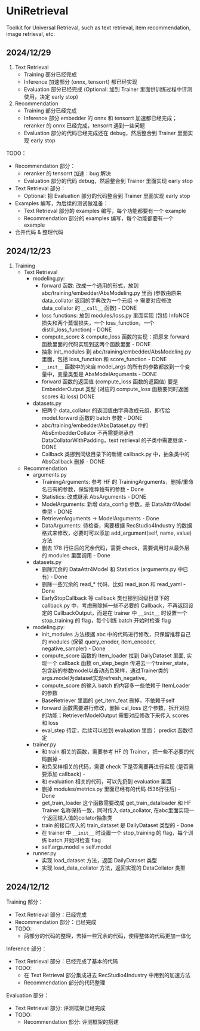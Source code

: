 # UniRetrieval
Toolkit for Universal Retrieval, such as text retrieval, item recommendation, image retrieval, etc.

## 2024/12/29

1. Text Retrieval
    - Training 部分已经完成
    - Inference 加速部分 (onnx, tensorrt) 都已经实现
    - Evaluation 部分已经完成 (Optional: 加到 Trainer 里面供训练过程中评测使用，决定 early stop)
2. Recommendation
    - Training 部分已经完成
    - Inference 部分 embedder 的 onnx 和 tensorrt 加速都已经完成；reranker 的 onnx 已经完成，tensorrt 遇到一些问题
    - Evaluation 部分的代码已经完成还在 debug，然后整合到 Trainer 里面实现 early stop

TODO：
- Recommendation 部分：
    - reranker 的 tensorrt 加速：bug 解决
    - Evaluation 部分的代码 debug，然后整合到 Trainer 里面实现 early stop
- Text Retrieval 部分：
    - Optional: 把 Evaluation 部分的代码整合到 Trainer 里面实现 early stop
- Examples 编写，为后续的测试做准备：
    - Text Retrieval 部分的 examples 编写，每个功能都要有一个 example
    - Recommendation 部分的 examples 编写，每个功能都要有一个 example
- 合并代码 & 整理代码

## 2024/12/23

1. Training
    - Text Retrieval
        - modeling.py:
            - forward 函数: 改成一个通用的形式，放到 abc/training/embedder/AbsModeling.py 里面 (参数由原来 data_collator 返回的字典改为一个元组 -> 需要对应修改 data_collator 的 `__call__` 函数) - DONE
            - loss functions: 放到 modules/loss.py 里面实现 (包括 InfoNCE 损失和两个蒸馏损失，一个 loss_function，一个 distill_loss_function) - DONE
            - compute_score & compute_loss 函数的实现：把原来 forward 函数里面的代码实现到这两个函数里面 - DONE
            - 抽象 init_modules 到 abc/training/embedder/AbsModeling.py 里面，包括 loss_function 和 score_function - DONE
            - `__init__` 函数中的来自 model_args 的所有的参数都放到一个变量中，变量类型是 AbsModelArguments - DONE
            - forward 函数的返回值 (compute_loss 函数的返回值) 要是 EmbedderOutput 类型 (对应的 compute_loss 函数要同时返回 scores 和 loss)  DONE
        - datasets.py
            - 把两个 data_collator 的返回值由字典改成元组，即传给 model.forward 函数的 batch 参数 - DONE
            - abc/training/embedder/AbsDataset.py 中的 AbsEmbedderCollator 不再需要继承自 DataCollatorWithPadding，text retrieval 的子类中需要继承 - DONE
            - Callback 类挪到同级目录下的新建 callback.py 中，抽象类中的 AbsCallback 删掉 - DONE
    - Recommendation
        - arguments.py
            - TrainingArguments: 参考 HF 的 TrainingArguments，删掉/重命名已有的参数，保留推荐独有的参数 - Done
            - Statistics: 改成继承 AbsArguments - DONE
            - ModelArguments: 新增 data_config 参数，是 DataAttr4Model 类型 - DONE
            - RetrieverArguments -> ModelArguments - Done
            - DataArguments: 待检查，需要根据 RecStudio4Industry 的数据格式来修改，必要时可以添加 add_argument(self, name, value) 方法
            - 删去 178 行往后的冗余代码，需要 check，需要调用时从最外层的 modules 里面调用 - Done
        - datasets.py
            - 删除冗余的 DataAttr4Model 和 Statistics (arguments.py 中已有) - Done
            - 删除一些冗余的 read_* 代码，比如 read_json 和 read_yaml - Done
            - EarlyStopCallback 等 callback 类也挪到同级目录下的 callback.py 中，考虑删除掉一些不必要的 Callback，不再返回设定的 CallbackOutput，而是在 trainer 中 `__init__` 时设置一个 stop_training 的 flag，每个训练 batch 开始时检查 flag
        - modeling.py:
            - init_modules 方法根据 abc 中的代码进行修改，只保留推荐自己的 modules (保留 query_enoder, item_encoder, negative_sampler) - Done
            - compute_score 函数的 Item_loader 拉到 DailyDataset 里面, 实现一个 callback 函数 on_step_begin 传进去一个trainer_state，包含新的参数model以备动态负采样，通过Trainer类的args.model为dataset实现refresh_negative。
            - compute_score 的输入 batch 的内容多一些依赖于 ItemLoader 的参数 
            - BaseRetriever 里面的 get_item_feat 删掉，不依赖于self
            - forward 函数需要进行修改，删掉 cal_loss 这个参数，拆开对应的功能；RetrieverModelOutput 需要对应修改下来传入 scores 和 loss
            - eval_step 待定，后续可以拉到 evaluation 里面； predict 函数待定
        - trainer.py
            - 和 train 相关的函数，需要参考 HF 的 Trainer，把一些不必要的代码删掉 -
            - 和负采样相关的代码，需要 check 下是否需要再进行实现 (是否需要添加 callback) - 
            - 和 evaluation 相关的代码，可以先扔到 evaluation 里面
            - 删掉 modules/metrics.py 里面已经有的代码 (536行往后) - Done
            - get_train_loader 这个函数需要改成 get_train_dataloader 和 HF Trainer 名称保持一致，同时传入 data_collator, 在abc里面实现一个返回输入值的collator抽象类
            - train 的接口传入的 train_dataset 是 DailyDataset 类型的 - Done
            - 在 trainer 中 `__init__` 时设置一个 stop_training 的 flag，每个训练 batch 开始时检查 flag
            - self.args.model = self.model
        - runner.py
            - 实现 load_dataset 方法，返回 DailyDataset 类型 
            - 实现 load_data_collator 方法，返回实现的 DataCollator 类型


## 2024/12/12

Training 部分：
- Text Retrieval 部分：已经完成
- Recommendation 部分：已经完成
- TODO: 
    - 两部分的代码的整理，去掉一些冗余的代码，使得整体的代码更加一体化

Inference 部分：
- Text Retrieval 部分：已经完成了基本的代码
- TODO:
    - 在 Text Retrieval 部分集成进去 RecStudio4Industry 中用到的加速方法
    - Recommendation 部分的代码整理

Evaluation 部分：
- Text Retrieval 部分: 评测框架已经完成
- TODO:
    - Recommendation 部分: 评测框架的搭建
